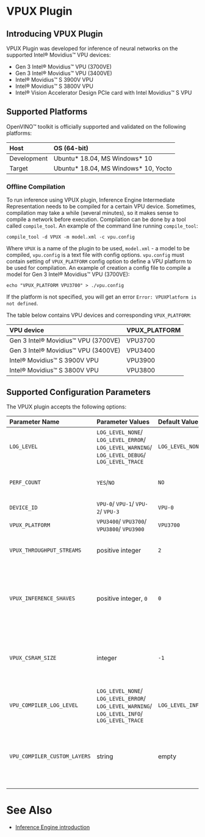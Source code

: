 # VPUX Plugin

## Introducing VPUX Plugin

VPUX Plugin was developed for inference of neural networks on the supported Intel&reg; Movidius&trade; VPU devices:

  * Gen 3 Intel&reg; Movidius&trade; VPU (3700VE)
  * Gen 3 Intel&reg; Movidius&trade; VPU (3400VE)
  * Intel&reg; Movidius&trade; S 3900V VPU
  * Intel&reg; Movidius&trade; S 3800V VPU
  * Intel&reg; Vision Accelerator Design PCIe card with Intel Movidius&trade; S VPU

## Supported Platforms

OpenVINO™ toolkit is officially supported and validated on the following platforms:

| Host              | OS (64-bit)                          |
| :---              | :---                                 |
| Development       | Ubuntu* 18.04, MS Windows* 10        |
| Target            | Ubuntu* 18.04, MS Windows* 10, Yocto |

### Offline Compilation

To run inference using VPUX plugin, Inference Engine Intermediate Representation needs to be compiled for a certain VPU device. Sometimes, compilation may take a while (several minutes), so it makes sense to compile a network before execution. Compilation can be done by a tool called `compile_tool`. An example of the command line running `compile_tool`:
```
compile_tool -d VPUX -m model.xml -c vpu.config
```
Where `VPUX` is a name of the plugin to be used, `model.xml` - a model to be compiled, `vpu.config` is a text file with config options. `vpu.config` must contain setting of `VPUX_PLATFORM` config option to define a VPU platform to be used for compilation. An example of creation a config file to compile a model for Gen 3 Intel&reg; Movidius&trade; VPU (3700VE):
```
echo "VPUX_PLATFORM VPU3700" > ./vpu.config
```

If the platform is not specified, you will get an error `Error: VPUXPlatform is not defined`.

The table below contains VPU devices and corresponding `VPUX_PLATFORM`:

| VPU device                                    | VPUX_PLATFORM |
| :-------------------------------------------  | :----------- |
| Gen 3 Intel&reg; Movidius&trade; VPU (3700VE) |   VPU3700    |
| Gen 3 Intel&reg; Movidius&trade; VPU (3400VE) |   VPU3400    |
| Intel&reg; Movidius&trade; S 3900V VPU        |   VPU3900    |
| Intel&reg; Movidius&trade; S 3800V VPU        |   VPU3800    |

## Supported Configuration Parameters


The VPUX plugin accepts the following options:

| Parameter Name        | Parameter Values | Default Value    | Description                                                                      |
| :---                  | :---             | :---             | :---                                                                             |
| `LOG_LEVEL`                  |`LOG_LEVEL_NONE`/ `LOG_LEVEL_ERROR`/ `LOG_LEVEL_WARNING`/ `LOG_LEVEL_DEBUG`/ `LOG_LEVEL_TRACE`|`LOG_LEVEL_NONE`  |Set log level for VPUX plugin |
| `PERF_COUNT`                 | `YES`/`NO`                                                                                   |`NO`              |Enable or disable performance counter|
| `DEVICE_ID`                  | `VPU-0`/ `VPU-1`/ `VPU-2`/ `VPU-3`                                                           | `VPU-0`          |Device identifier |
| `VPUX_PLATFORM`              | `VPU3400`/ `VPU3700`/ `VPU3800`/ `VPU3900`                                                   | `VPU3700`        |Device platform |
| `VPUX_THROUGHPUT_STREAMS`    | positive integer                                                                             | `2`              |Number of threads for model execution|
| `VPUX_INFERENCE_SHAVES`      | positive integer, `0`                                                                        | `0`              |Number of shaves for model execution, if `0` is set, count of SHAVEs will be evaluated automatically|
| `VPUX_CSRAM_SIZE`            | integer                                                                                      | `-1`             |Set the size of CSRAM in bytes, if `-1` is set, compiler will evaluate size of CSRAM automatically|
| `VPU_COMPILER_LOG_LEVEL`     | `LOG_LEVEL_NONE`/ `LOG_LEVEL_ERROR`/ `LOG_LEVEL_WARNING`/ `LOG_LEVEL_INFO`/ `LOG_LEVEL_TRACE`| `LOG_LEVEL_INFO` | Set log level for mcmCompiler |
| `VPU_COMPILER_CUSTOM_LAYERS` | string                                                                                       | empty            | Path to custom layer binding xml file. Custom layer has higher priority over native implementation |


# See Also

* [Inference Engine introduction](https://gitlab-icv.inn.intel.com/inference-engine/dldt/blob/master/docs/IE_DG/inference_engine_intro.md)
